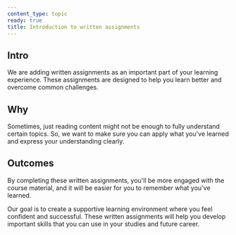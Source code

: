 ```yaml
---
content_type: topic
ready: true
title: Introduction to written assignments
---
```


## Intro

We are adding written assignments as an important part of your learning experience. These assignments are designed to help you learn better and overcome common challenges.

## Why

Sometimes, just reading content might not be enough to fully understand certain topics. So, we want to make sure you can apply what you've learned and express your understanding clearly.

## Outcomes

By completing these written assignments, you'll be more engaged with the course material, and it will be easier for you to remember what you've learned.

Our goal is to create a supportive learning environment where you feel confident and successful. These written assignments will help you develop important skills that you can use in your studies and future career.
